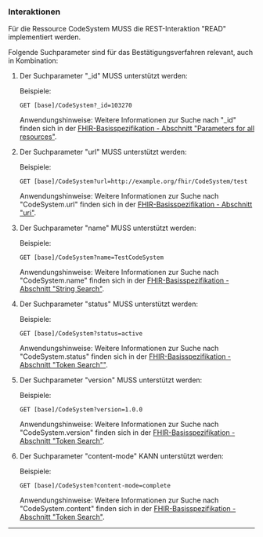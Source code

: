 ### Interaktionen

Für die Ressource CodeSystem MUSS die REST-Interaktion "READ" implementiert werden.

Folgende Suchparameter sind für das Bestätigungsverfahren relevant, auch in Kombination:

1. Der Suchparameter "_id" MUSS unterstützt werden:

    Beispiele:

    ```GET [base]/CodeSystem?_id=103270```

    Anwendungshinweise: Weitere Informationen zur Suche nach "_id" finden sich in der [FHIR-Basisspezifikation - Abschnitt "Parameters for all resources"](https://hl7.org/fhir/R4/search.html#all).

1. Der Suchparameter "url" MUSS unterstützt werden:

    Beispiele:

    ```GET [base]/CodeSystem?url=http://example.org/fhir/CodeSystem/test```

    Anwendungshinweise: Weitere Informationen zur Suche nach "CodeSystem.url" finden sich in der [FHIR-Basisspezifikation - Abschnitt "uri"](https://www.hl7.org/fhir/R4/search.html#uri).

1. Der Suchparameter "name" MUSS unterstützt werden:

    Beispiele:

    ```GET [base]/CodeSystem?name=TestCodeSystem```

    Anwendungshinweise: Weitere Informationen zur Suche nach "CodeSystem.name" finden sich in der [FHIR-Basisspezifikation - Abschnitt "String Search"](https://hl7.org/fhir/R4/search.html#string).

1. Der Suchparameter "status" MUSS unterstützt werden:

    Beispiele:

    ```GET [base]/CodeSystem?status=active```

    Anwendungshinweise: Weitere Informationen zur Suche nach "CodeSystem.status" finden sich in der [FHIR-Basisspezifikation - Abschnitt "Token Search""](https://hl7.org/fhir/R4/search.html#token).


1. Der Suchparameter "version" MUSS unterstützt werden:

    Beispiele:

    ```GET [base]/CodeSystem?version=1.0.0```

    Anwendungshinweise: Weitere Informationen zur Suche nach "CodeSystem.version" finden sich in der [FHIR-Basisspezifikation - Abschnitt "Token Search"](https://hl7.org/fhir/R4/search.html#token).

1. Der Suchparameter "content-mode" KANN unterstützt werden:

    Beispiele:

    ```GET [base]/CodeSystem?content-mode=complete```

    Anwendungshinweise: Weitere Informationen zur Suche nach "CodeSystem.content" finden sich in der [FHIR-Basisspezifikation - Abschnitt "Token Search"](https://hl7.org/fhir/R4/search.html#token).

---
